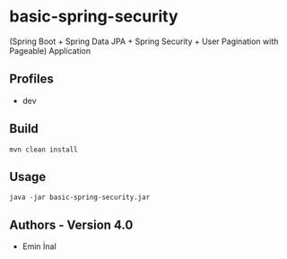# basic-spring-security

(Spring Boot + Spring Data JPA + Spring Security + User Pagination with Pageable) Application 

## Profiles
* dev

## Build
```
mvn clean install
```

## Usage
```
java -jar basic-spring-security.jar
```

## Authors - Version 4.0
* Emin İnal
